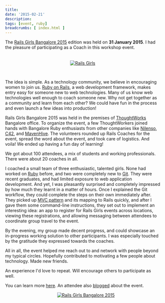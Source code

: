 ```yaml
---
title:
date: '2015-02-21'
description:
tags: [event, ruby]
breadcrumbs: [ index.html ]
---
```


The [Rails Girls Bangalore 2015](http://railsgirls.com/bangalore) edition was held on **31 January 2015**. I had the pleasure of participating as a Coach in this workshop event.

<div style="text-align:center"><a href="http://railsgirls.com/" target="_blank"><img alt="Rails Girls" src="{{urls.media}}/images/talks/RailsGirls.png" style="margin: 20px 0px 30px 0px; width: auto"></a></div>

The idea is simple. As a technology community, we believe in encouraging women to join us. [Ruby on Rails](http://rubyonrails.org/), a web development framework, makes entry easy for someone new to web technologies. Many of us know web technologies well enough to coach someone new. Why not get together as a community and learn from each other? We could have fun in the process and even launch a few ideas into production!

Rails Girls Bangalore 2015 was held in the premises of [ThoughtWorks](http://www.thoughtworks.com/) Bangalore office. To organize the event, a few ThoughtWorkers joined hands with Bangalore Ruby enthusiasts from other companies like [Nilenso](http://nilenso.com/), [C42](http://c42.in/), and [MavenHive](http://www.mavenhive.in/). The volunteers rounded up Rails Coaches for the event, spread the word about the event, and took care of logistics. And voila! We ended up having a fun day of learning!

We got about 100 attendees, a mix of students and working professionals. There were about 20 coaches in all.

I coached a small team of three enthusiastic, talented girls. None had worked on [Ruby](https://www.ruby-lang.org/en/) before, and two were completely new to [Git](http://git-scm.com/).  They were recent graduates, and had limited exposure to web application development. And yet, I was pleasantly surprised and completely impressed by how much they learnt in a matter of hours. Once I explained the Git workflow, they could complete the steps on their own immediately after. They picked up [MVC pattern](http://en.wikipedia.org/wiki/Model%E2%80%93view%E2%80%93controller) and its mapping to Rails quickly, and after I gave them some command-line instructions, they set out to implement an interesting idea: an app to register for Rails Girls events across locations, viewing these registrations, and allowing messaging between attendees to coordinate group travel to the event.

By the evening, my group made decent progress, and could showcase an in-progress working solution to other participants. I was especially touched by the gratitude they expressed towards the coaches.

All in all, the event helped me reach out to and network with people beyond my typical circles. Hopefully contributed to motivating a few people about technology. Made new friends.

An experience I'd love to repeat. Will encourage others to participate as well.

You can learn more [here](http://guides.railsgirls.com). An attendee also [blogged](https://abhijain27.wordpress.com/2015/02/01/getting-started-with-ruby-on-rails-at-railsgirlsblr-2015/) about the event.

<div style="text-align:center"><a href="https://www.facebook.com/railsGirlsBlr/photos_stream" target="_blank"><img alt="Rails Girls Bangalore 2015" src="{{urls.media}}/images/talks/RailsGirlsBangalore2015.jpg" style="margin: 0px 0px 10px 20px; width: auto"></a></div>

